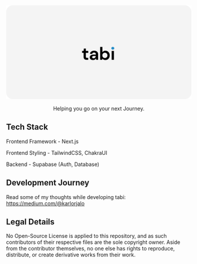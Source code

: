 ![image](https://github.com/avicity7/tabi/blob/main/public/img/Banner.png?raw=true)

<p align="center">Helping you go on your next Journey.</p>

## Tech Stack 
Frontend Framework - Next.js

Frontend Styling - TailwindCSS, ChakraUI 

Backend - Supabase (Auth, Database)

##  Development Journey 
Read some of my thoughts while developing tabi: https://medium.com/@karlorjalo

##  Legal Details
No Open-Source License is applied to this repository, and as such contributors of their respective files are the sole copyright owner. Aside from the contributor themselves, no one else has rights to reproduce, distribute, or create derivative works from their work. 
